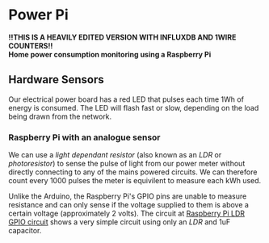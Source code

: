 # Power Pi
**!!THIS IS A HEAVILY EDITED VERSION WITH INFLUXDB AND 1WIRE COUNTERS!!**  
**Home power consumption monitoring using a Raspberry Pi**

## Hardware Sensors
Our electrical power board has a red LED that pulses each time 1Wh of energy is consumed.   The LED will flash fast or slow, depending on the load being drawn from the network. 


### Raspberry Pi with an analogue sensor
We can use a _light dependant resistor_ (also known as an _LDR_ or _photoresistor_) to sense the pulse of light from our power meter without directly connecting to any of the mains powered circuits.  We can therefore count every 1000 pulses the meter is equivilent to measure each kWh used.  

 Unlike the Arduino, the Raspberry Pi's GPIO pins are unable to measure resistance and can only sense if the voltage supplied to them is above a certain voltage (approximately 2 volts). The circuit at [Raspberry Pi LDR GPIO circuit](http://www.instructables.com/id/Raspberry-Pi-GPIO-Circuits-Using-an-LDR-Analogue-S/) shows a very simple circuit using only an _LDR_ and 1uF capacitor.


